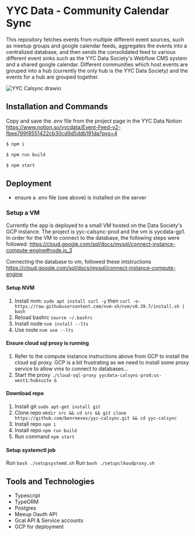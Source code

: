# YYC Data - Community Calendar Sync

This repository fetches events from multiple different event sources, such as meetup groups and google calendar feeds, aggregates the events into a centralized database, and then sends the consolidated feed to various different event sinks such as the YYC Data Society's Webflow CMS system and a shared google calendar. Different communities which host events are grouped into a hub (currently the only hub is the YYC Data Society) and the events for a hub are grouped together.

![YYC Calsync drawio](https://github.com/benreeves/yyc-calsync/assets/44094616/d2a5ded6-a215-4806-9dd6-2d3b480897b5)

## Installation and Commands

Copy and save the .env file from the project page in the YYC Data Notion https://www.notion.so/yycdata/Event-Feed-v2-fbee799f8551422cb30cd9d5ddb191da?pvs=4

```sh
$ npm i
```
```sh
$ npm run build
```
```sh
$ npm start
```

## Deployment

- ensure a .env file (see above) is installed on the server

### Setup a VM

Currently the app is deployed to a small VM hosted on the Data Society's GCP instance. The project is yyc-calsync-prod and the vm is yycdata-gp1. 
In order for the VM to connect to the database, the following steps were followed: https://cloud.google.com/sql/docs/mysql/connect-instance-compute-engine#node.js_3

Connecting the database to vm, followed these intstructions https://cloud.google.com/sql/docs/mysql/connect-instance-compute-engine

#### Setup NVM
1. Install nvm: `sudo apt install curl -y` then
    `curl -o- https://raw.githubusercontent.com/nvm-sh/nvm/v0.39.7/install.sh | bash`
2. Reload bashrc `source ~/.bashrc`
3. Install node `nvm install --lts`
3. Use node `nvm use --lts`

#### Ensure cloud sql proxy is running
1. Refer to the compute instance instructions above from GCP to install the cloud sql proxy. GCP is a bit frustrating as we need to install some proxy service to allow vms to connect to databases... 
2. Start the proxy
`./cloud-sql-proxy yycdata-calsync-prod:us-west1:hubsuite &`


#### Download repo
1. Install git `sudo apt-get install git`
2. Clone repo `mkdir src && cd src && git clone https://github.com/benreeves/yyc-calsync.git && cd yyc-calsync`
3. Install repo `npm i`
4. Install repo `npm run build`
5. Run command `npm start`

#### Setup systemctl job
Run `bash ./setupsystemd.sh`
Run `bash ./setupclkoudproxy.sh`

## Tools and Technologies

- Typescript
- TypeORM
- Postgres
- Meeup Oauth API
- Gcal API & Service accounts
- GCP for deployment
